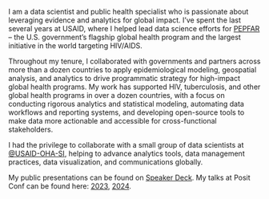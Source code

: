 I am a data scientist and public health specialist who is passionate about leveraging evidence and analytics for global impact. I’ve spent the last several years at USAID, where I helped lead data science efforts for [PEPFAR](https://www.state.gov/pepfar/) – the U.S. government’s flagship global health program and the largest initiative in the world targeting HIV/AIDS.

Throughout my tenure, I collaborated with governments and partners across more than a dozen countries to apply epidemiological modeling, geospatial analysis, and analytics to drive programmatic strategy for high-impact global health programs. My work has supported HIV, tuberculosis, and other global health programs in over a dozen countries, with a focus on conducting rigorous analytics and statistical modeling, automating data workflows and reporting systems, and developing open-source tools to make data more actionable and accessible for cross-functional stakeholders.

I had the privilege to collaborate with a small group of data scientists at [@USAID-OHA-SI](https://github.com/USAID-OHA-SI), helping to advance analytics tools, data management practices, data visualization, and communications globally.

My public presentations can be found on [Speaker Deck](https://speakerdeck.com/karishmas26). My talks at Posit Conf can be found here: [2023](https://www.youtube.com/watch?v=-0pPBAiJaYk), [2024](https://www.youtube.com/watch?v=AAtauBhZvHg).


<!--
**karishmas26/karishmas26** is a ✨ _special_ ✨ repository because its `README.md` (this file) appears on your GitHub profile.

Here are some ideas to get you started:

- 🔭 I’m currently working on ...
- 🌱 I’m currently learning ...
- 👯 I’m looking to collaborate on ...
- 🤔 I’m looking for help with ...
- 💬 Ask me about ...
- 📫 How to reach me: ...
- 😄 Pronouns: ...
- ⚡ Fun fact: ...
-->
